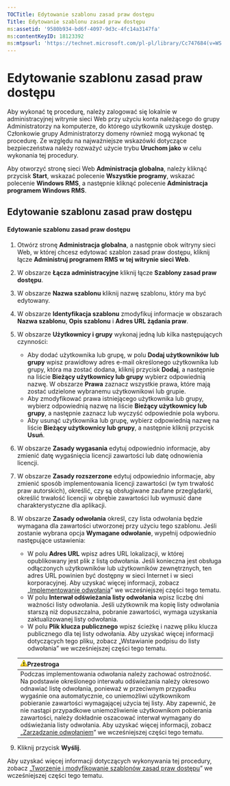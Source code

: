 ```yaml
---
TOCTitle: Edytowanie szablonu zasad praw dostępu
Title: Edytowanie szablonu zasad praw dostępu
ms:assetid: '9580b934-bd6f-4097-9d3c-4fc14a3147fa'
ms:contentKeyID: 18123392
ms:mtpsurl: 'https://technet.microsoft.com/pl-pl/library/Cc747684(v=WS.10)'
---
```


Edytowanie szablonu zasad praw dostępu
======================================

Aby wykonać tę procedurę, należy zalogować się lokalnie w administracyjnej witrynie sieci Web przy użyciu konta należącego do grupy Administratorzy na komputerze, do którego użytkownik uzyskuje dostęp. Członkowie grupy Administratorzy domeny również mogą wykonać tę procedurę. Ze względu na najważniejsze wskazówki dotyczące bezpieczeństwa należy rozważyć użycie trybu **Uruchom jako** w celu wykonania tej procedury.

Aby otworzyć stronę sieci Web **Administracja globalna**, należy kliknąć przycisk **Start**, wskazać polecenie **Wszystkie programy**, wskazać polecenie **Windows RMS**, a następnie kliknąć polecenie **Administracja programem Windows RMS**.

Edytowanie szablonu zasad praw dostępu
--------------------------------------

#### Edytowanie szablonu zasad praw dostępu

1.  Otwórz stronę **Administracja globalna**, a następnie obok witryny sieci Web, w której chcesz edytować szablon zasad praw dostępu, kliknij łącze **Administruj programem RMS w tej witrynie sieci Web**.

2.  W obszarze **Łącza administracyjne** kliknij łącze **Szablony zasad praw dostępu**.

3.  W obszarze **Nazwa szablonu** kliknij nazwę szablonu, który ma być edytowany.

4.  W obszarze **Identyfikacja szablonu** zmodyfikuj informacje w obszarach **Nazwa szablonu**, **Opis szablonu** i **Adres URL żądania praw**.

5.  W obszarze **Użytkownicy i grupy** wykonaj jedną lub kilka następujących czynności:

    -   Aby dodać użytkownika lub grupę, w polu **Dodaj użytkowników lub grupy** wpisz prawidłowy adres e-mail określonego użytkownika lub grupy, która ma zostać dodana, kliknij przycisk **Dodaj**, a następnie na liście **Bieżący użytkownicy lub grupy** wybierz odpowiednią nazwę. W obszarze **Prawa** zaznacz wszystkie prawa, które mają zostać udzielone wybranemu użytkownikowi lub grupie.
    -   Aby zmodyfikować prawa istniejącego użytkownika lub grupy, wybierz odpowiednią nazwę na liście **Bieżący użytkownicy lub grupy**, a następnie zaznacz lub wyczyść odpowiednie pola wyboru.
    -   Aby usunąć użytkownika lub grupę, wybierz odpowiednią nazwę na liście **Bieżący użytkownicy lub grupy**, a następnie kliknij przycisk **Usuń**.

6.  W obszarze **Zasady wygasania** edytuj odpowiednio informacje, aby zmienić datę wygaśnięcia licencji zawartości lub datę odnowienia licencji.

7.  W obszarze **Zasady rozszerzone** edytuj odpowiednio informacje, aby zmienić sposób implementowania licencji zawartości (w tym trwałość praw autorskich), określić, czy są obsługiwane zaufane przeglądarki, określić trwałość licencji w obrębie zawartości lub wymusić dane charakterystyczne dla aplikacji.

8.  W obszarze **Zasady odwołania** określ, czy lista odwołania będzie wymagana dla zawartości utworzonej przy użyciu tego szablonu. Jeśli zostanie wybrana opcja **Wymagane odwołanie**, wypełnij odpowiednio następujące ustawienia:

    -   W polu **Adres URL** wpisz adres URL lokalizacji, w której opublikowany jest plik z listą odwołania. Jeśli konieczna jest obsługa odłączonych użytkowników lub użytkowników zewnętrznych, ten adres URL powinien być dostępny w sieci Internet i w sieci korporacyjnej. Aby uzyskać więcej informacji, zobacz „[Implementowanie odwołania](https://technet.microsoft.com/4735f060-7197-4ae2-830a-f91bcc4de30a)” we wcześniejszej części tego tematu.
    -   W polu **Interwał odświeżania listy odwołania** wpisz liczbę dni ważności listy odwołania. Jeśli użytkownik ma kopię listy odwołania starszą niż dopuszczalna, pobranie zawartości, wymaga uzyskania zaktualizowanej listy odwołania.
    -   W polu **Plik klucza publicznego** wpisz ścieżkę i nazwę pliku klucza publicznego dla tej listy odwołania. Aby uzyskać więcej informacji dotyczących tego pliku, zobacz „Wstawianie podpisu do listy odwołania” we wcześniejszej części tego tematu.

    | ![](images/Cc747684.Caution(WS.10).gif)Przestroga                                                                                                                                                                                                                                                                                                                                                                                                                                                                                                                                                                         |
    |--------------------------------------------------------------------------------------------------------------------------------------------------------------------------------------------------------------------------------------------------------------------------------------------------------------------------------------------------------------------------------------------------------------------------------------------------------------------------------------------------------------------------------------------------------------------------------------------------------------------------------------------------------|
    | Podczas implementowania odwołania należy zachować ostrożność. Na podstawie określonego interwału odświeżania należy okresowo odnawiać listę odwołania, ponieważ w przeciwnym przypadku wygaśnie ona automatycznie, co uniemożliwi użytkownikom pobieranie zawartości wymagającej użycia tej listy. Aby zapewnić, że nie nastąpi przypadkowe uniemożliwienie użytkownikom pobierania zawartości, należy dokładnie oszacować interwał wymagany do odświeżania listy odwołania. Aby uzyskać więcej informacji, zobacz „[Zarządzanie odwołaniem](https://technet.microsoft.com/df732a7d-1fb0-4845-87ca-fab4bc5f98a0)” we wcześniejszej części tego tematu. |

9.  Kliknij przycisk **Wyślij**. 

Aby uzyskać więcej informacji dotyczących wykonywania tej procedury, zobacz „[Tworzenie i modyfikowanie szablonów zasad praw dostępu](https://technet.microsoft.com/6014176f-ef71-4d29-b3e3-da129c18563d)” we wcześniejszej części tego tematu.
